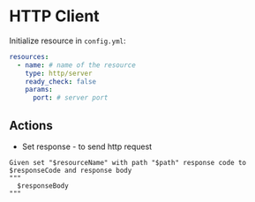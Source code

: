# HTTP Client

Initialize resource in `config.yml`:
```yaml
resources:
  - name: # name of the resource
    type: http/server
    ready_check: false
    params:
      port: # server port
```

## Actions
* Set response - to send http request
```gherkin
Given set "$resourceName" with path "$path" response code to $responseCode and response body
"""
  $responseBody
"""
```
